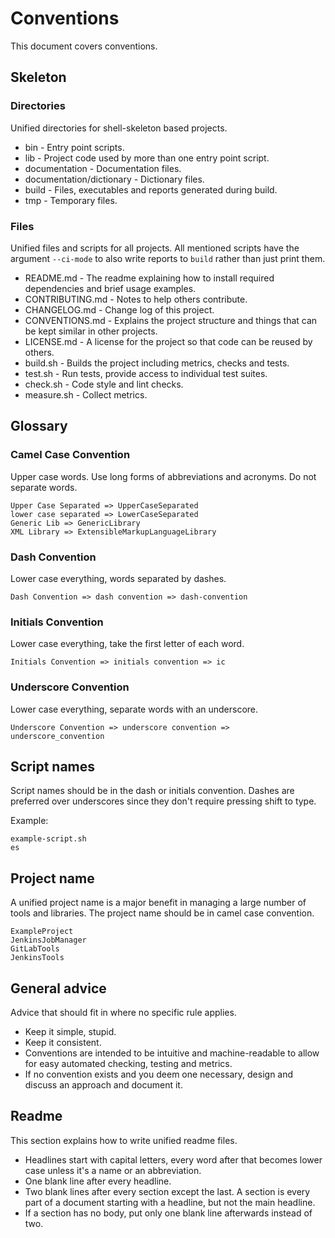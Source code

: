 # Conventions

This document covers conventions.


## Skeleton

### Directories

Unified directories for shell-skeleton based projects.

* bin - Entry point scripts.
* lib - Project code used by more than one entry point script.
* documentation - Documentation files.
* documentation/dictionary - Dictionary files.
* build - Files, executables and reports generated during build.
* tmp - Temporary files.


### Files

Unified files and scripts for all projects. All mentioned scripts have the argument `--ci-mode` to also write reports to `build` rather than just print them.

* README.md - The readme explaining how to install required dependencies and brief usage examples.
* CONTRIBUTING.md - Notes to help others contribute.
* CHANGELOG.md - Change log of this project.
* CONVENTIONS.md - Explains the project structure and things that can be kept similar in other projects.
* LICENSE.md - A license for the project so that code can be reused by others.
* build.sh - Builds the project including metrics, checks and tests.
* test.sh - Run tests, provide access to individual test suites.
* check.sh - Code style and lint checks.
* measure.sh - Collect metrics.


## Glossary

### Camel Case Convention

Upper case words.
Use long forms of abbreviations and acronyms.
Do not separate words.

```
Upper Case Separated => UpperCaseSeparated
lower case separated => LowerCaseSeparated
Generic Lib => GenericLibrary
XML Library => ExtensibleMarkupLanguageLibrary
```


### Dash Convention

Lower case everything, words separated by dashes.

```
Dash Convention => dash convention => dash-convention
```


### Initials Convention

Lower case everything, take the first letter of each word.

```
Initials Convention => initials convention => ic
```


### Underscore Convention

Lower case everything, separate words with an underscore.

```
Underscore Convention => underscore convention => underscore_convention
```


## Script names

Script names should be in the dash or initials convention.
Dashes are preferred over underscores since they don't require pressing shift to type.

Example:

```
example-script.sh
es
```


## Project name

A unified project name is a major benefit in managing a large number of tools and libraries.
The project name should be in camel case convention.

```
ExampleProject
JenkinsJobManager
GitLabTools
JenkinsTools
```


## General advice

Advice that should fit in where no specific rule applies.

* Keep it simple, stupid.
* Keep it consistent.
* Conventions are intended to be intuitive and machine-readable to allow for easy automated checking, testing and metrics.
* If no convention exists and you deem one necessary, design and discuss an approach and document it.


## Readme

This section explains how to write unified readme files.

* Headlines start with capital letters, every word after that becomes lower case unless it's a name or an abbreviation.
* One blank line after every headline.
* Two blank lines after every section except the last. A section is every part of a document starting with a headline, but not the main headline.
* If a section has no body, put only one blank line afterwards instead of two.
